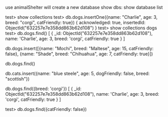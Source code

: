 use animalShelter will create a new database
show dbs: show database list 

test> show collections
test> db.dogs.insertOne({name: "Charlie", age: 3, breed: "corgi", catFriendly: true})
{
  acknowledged: true,
  insertedId: ObjectId("632257e7e358dd863b62d108")
}
test> show collections
dogs
test> db.dogs.find()
[
  {
    _id: ObjectId("632257e7e358dd863b62d108"),
    name: 'Charlie',
    age: 3,
    breed: 'corgi',
    catFriendly: true
  }
]


db.dogs.insert([{name: "Mochi", breed: "Maltese", age: 15, catFriendly: false}, {name: "Shade", breed: "Chihuahua", age: 7, catFriendly: true}])

db.dogs.find()

db.cats.insert({name: "blue steele", age: 5, dogFriendly: false, breed: "scottish"})


 db.dogs.find({breed: 'corgi'})
[
  {
    _id: ObjectId("632257e7e358dd863b62d108"),
    name: 'Charlie',
    age: 3,
    breed: 'corgi',
    catFriendly: true
  }
]

test> db.dogs.find({catFriendly: false})